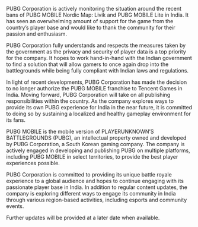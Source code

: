PUBG Corporation is actively monitoring the situation around the recent bans of PUBG MOBILE Nordic Map: Livik and PUBG MOBILE Lite in India. It has seen an overwhelming amount of support for the game from the country’s player base and would like to thank the community for their passion and enthusiasm.

PUBG Corporation fully understands and respects the measures taken by the government as the privacy and security of player data is a top priority for the company. It hopes to work hand-in-hand with the Indian government to find a solution that will allow gamers to once again drop into the battlegrounds while being fully compliant with Indian laws and regulations.

In light of recent developments, PUBG Corporation has made the decision to no longer authorize the PUBG MOBILE franchise to Tencent Games in India. Moving forward, PUBG Corporation will take on all publishing responsibilities within the country. As the company explores ways to provide its own PUBG experience for India in the near future, it is committed to doing so by sustaining a localized and healthy gameplay environment for its fans.

PUBG MOBILE is the mobile version of PLAYERUNKNOWN’S BATTLEGROUNDS (PUBG), an intellectual property owned and developed by PUBG Corporation, a South Korean gaming company. The company is actively engaged in developing and publishing PUBG on multiple platforms, including PUBG MOBILE in select territories, to provide the best player experiences possible.

PUBG Corporation is committed to providing its unique battle royale experience to a global audience and hopes to continue engaging with its passionate player base in India. In addition to regular content updates, the company is exploring different ways to engage its community in India through various region-based activities, including esports and community events.

Further updates will be provided at a later date when available.
